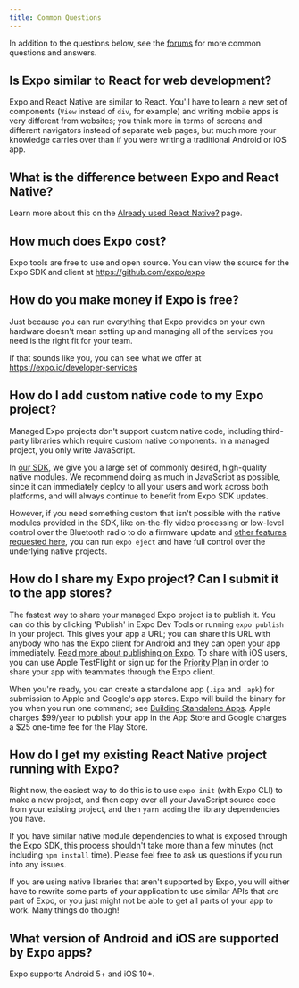 ```yaml
---
title: Common Questions
---
```


In addition to the questions below, see the [forums](http://forums.expo.io/) for more common questions and answers.

## Is Expo similar to React for web development?

Expo and React Native are similar to React. You'll have to learn a new set of components (`View` instead of `div`, for example) and writing mobile apps is very different from websites; you think more in terms of screens and different navigators instead of separate web pages, but much more your knowledge carries over than if you were writing a traditional Android or iOS app.

## What is the difference between Expo and React Native?

Learn more about this on the [Already used React Native?](../../workflow/already-used-react-native/) page.

## How much does Expo cost?

Expo tools are free to use and open source. You can view the source for the Expo SDK and client at https://github.com/expo/expo

## How do you make money if Expo is free?

Just because you can run everything that Expo provides on your own hardware doesn't mean setting up and managing all of the services you need is the right fit for your team.

If that sounds like you, you can see what we offer at https://expo.io/developer-services

## How do I add custom native code to my Expo project?

Managed Expo projects don't support custom native code, including third-party libraries which require custom native components. In a managed project, you only write JavaScript.

In [our SDK](../../sdk/overview/), we give you a large set of commonly desired, high-quality native modules. We recommend doing as much in JavaScript as possible, since it can immediately deploy to all your users and work across both platforms, and will always continue to benefit from Expo SDK updates.

However, if you need something custom that isn't possible with the native modules provided in the SDK, like on-the-fly video processing or low-level control over the Bluetooth radio to do a firmware update and [other features requested here](https://expo.canny.io/feature-requests), you can run `expo eject` and have full control over the underlying native projects.

## How do I share my Expo project? Can I submit it to the app stores?

The fastest way to share your managed Expo project is to publish it. You can do this by clicking 'Publish' in Expo Dev Tools or running `expo publish` in your project. This gives your app a URL; you can share this URL with anybody who has the Expo client for Android and they can open your app immediately. [Read more about publishing on Expo](https://blog.expo.io/publishing-on-exponent-790493660d24). To share with iOS users, you can use Apple TestFlight or sign up for the [Priority Plan](https://expo.io/developer-services) in order to share your app with teammates through the Expo client.

When you're ready, you can create a standalone app (`.ipa` and `.apk`) for submission to Apple and Google's app stores. Expo will build the binary for you when you run one command; see [Building Standalone Apps](../../distribution/building-standalone-apps/#building-standalone-apps). Apple charges $99/year to publish your app in the App Store and Google charges a $25 one-time fee for the Play Store.

## How do I get my existing React Native project running with Expo?

Right now, the easiest way to do this is to use `expo init` (with Expo CLI) to make a new project, and then copy over all your JavaScript source code from your existing project, and then `yarn add`ing the library dependencies you have.

If you have similar native module dependencies to what is exposed through the Expo SDK, this process shouldn't take more than a few minutes (not including `npm install` time). Please feel free to ask us questions if you run into any issues.

If you are using native libraries that aren't supported by Expo, you will either have to rewrite some parts of your application to use similar APIs that are part of Expo, or you just might not be able to get all parts of your app to work. Many things do though!

## What version of Android and iOS are supported by Expo apps?

Expo supports Android 5+ and iOS 10+.